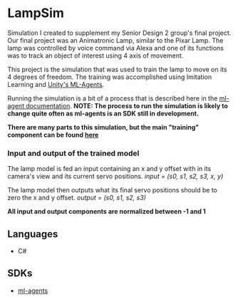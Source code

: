 # LampSim


Simulation I created to supplement my Senior Design 2 group's final project. Our final project was an Animatronic Lamp, similar to the Pixar Lamp. The lamp was controlled by voice command via Alexa and one of its functions was to track an object of interest using 4 axis of movement.

This project is the simulation that was used to train the lamp to move on its 4 degrees of freedom. The training was accomplished using Imitation Learning and [Unity's ML-Agents](https://github.com/Unity-Technologies/ml-agents).

Running the simulation is a bit of a process that is described here in the [ml-agent documentation](https://github.com/Unity-Technologies/ml-agents/tree/master/docs).
**__NOTE: The process to run the simulation is likely to change quite often as ml-agents is an SDK still in development.__**

**There are many parts to this simulation, but the main "training" component can be found [here](https://github.com/TimothyA86/BombSweeper/blob/master/Assets/Scripts/LampAgent.cs#L98)**

### Input and output of the trained model
The lamp model is fed an input containing an x and y offset with in its camera's view and its current servo positions.
*input = (s0, s1, s2, s3, x, y)*

The lamp model then outputs what its final servo positions should be to zero the x and y offset.
*output = (s0, s1, s2, s3)*

**All input and output components are normalized between -1 and 1**

## Languages
* C#

## SDKs
* [ml-agents](https://github.com/Unity-Technologies/ml-agents)